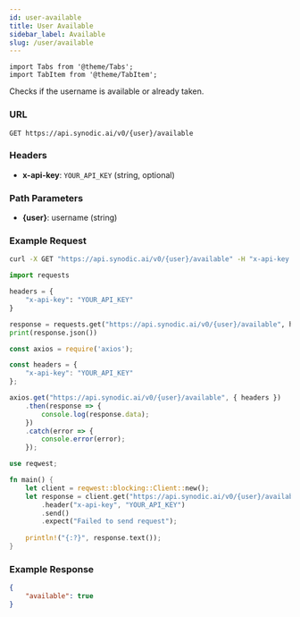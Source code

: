 ```yaml
---
id: user-available
title: User Available
sidebar_label: Available
slug: /user/available
---
```


```mdx-code-block
import Tabs from '@theme/Tabs';
import TabItem from '@theme/TabItem';
```


Checks if the username is available or already taken.


### URL

`GET https://api.synodic.ai/v0/{user}/available`

### Headers

- **x-api-key**: `YOUR_API_KEY` (string, optional)

### Path Parameters

- **\{user\}**: username (string)

### Example Request

<Tabs>
<TabItem value="Bash">

```bash
curl -X GET "https://api.synodic.ai/v0/{user}/available" -H "x-api-key: YOUR_API_KEY"
```

</TabItem>
<TabItem value="Python">

```python
import requests

headers = {
    "x-api-key": "YOUR_API_KEY"
}

response = requests.get("https://api.synodic.ai/v0/{user}/available", headers=headers)
print(response.json())
```

</TabItem>
<TabItem value="Node.js">

```javascript
const axios = require('axios');

const headers = {
    "x-api-key": "YOUR_API_KEY"
};

axios.get("https://api.synodic.ai/v0/{user}/available", { headers })
    .then(response => {
        console.log(response.data);
    })
    .catch(error => {
        console.error(error);
    });
```

</TabItem>
<TabItem value="Rust">

```rust
use reqwest;

fn main() {
    let client = reqwest::blocking::Client::new();
    let response = client.get("https://api.synodic.ai/v0/{user}/available")
        .header("x-api-key", "YOUR_API_KEY")
        .send()
        .expect("Failed to send request");
        
    println!("{:?}", response.text());
}
```

</TabItem>
</Tabs>

### Example Response

```json
{
    "available": true
}
```